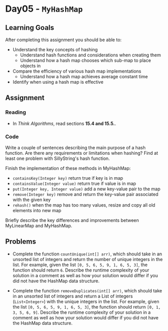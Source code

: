 # Day05 - `MyHashMap`

## Learning Goals

After completing this assignment you should be able to:
* Understand the key concepts of hashing
  * Understand hash functions and considerations when creating them
  * Understand how a hash map chooses which sub-map to place objects in
* Compare the efficiency of various hash map implementations
  * Understand how a hash map achieves average constant time
* Identify when using a hash map is effective

## Assignment

### Reading

- In *Think Algorithms*, read sections **15.4 and 15.5.**.

### Code

Write a couple of sentences describing the main purpose of a hash function. Are there any requirements or limitations when hashing? Find at least one problem with SillyString's hash function.

Finish the implementation of these methods in MyHashMap:
* `containsKey(Integer key)` return true if key is in map
* `containsValue(Integer value)` return true if value is in map
* `put(Integer key, Integer value)` add a new key-value pair to the map
* `remove(Integer key)` remove and return the key-value pair associated with the given key
* `rehash()` when the map has too many values, resize and copy all old elements into new map

Briefly describe the key differences and improvements between MyLinearMap and MyHashMap.

## Problems

* Complete the function `countUnique(int[] arr)`, which should take in an unsorted list of integers and return the number of unique integers in the list.  For example, given the list `[0, 5, 6, 5, 9, 1, 6, 5, 3]`, the function should return `6`.  Describe the runtime complexity of your solution in a comment as well as how your solution would differ if you did not have the HashMap data structure.

* Complete the function `removeDuplicates(int[] arr)`, which should take in an unsorted list of integers and return a List of integers (`List<Integer>`) with the unique integers in the list.  For example, given the list `[0, 5, 6, 5, 9, 1, 6, 5, 3]`, the function should return `[0, 1, 3, 5, 6, 9]`.  Describe the runtime complexity of your solution in a comment as well as how your solution would differ if you did not have the HashMap data structure.